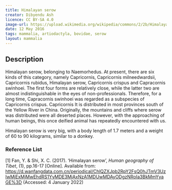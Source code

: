 ```yaml
---
title: Himalayan serow
creator: Dibyendu Ash
licence: CC BY-SA 4.0
image-url: https://upload.wikimedia.org/wikipedia/commons/2/2b/Himalayan_Serow_Pangolakha_Wildlife_Sanctuary_East_Sikkim_India_12.05.2016.jpg 
date: 12 May 2016
tags: mammalia, artiodactyla, bovidae, serow
layout: mammalia
---
```


## Description

Himalayan serow, belonging to Naemorhedus. At present, there are six kinds of this category, namely Capricornis, Capricornis milneedwardsii, Capricornis rubidus, Himalayan serow, Capricornis crispus and Capracornis swinhoei. The first four forms are relatively close, while the latter two are almost indistinguishable in the eyes of non-professionals. Therefore, for a long time, Capracornis swinhoei was regarded as a subspecies of Capricornis crispus. Capricornis
It is distributed in most provinces south of the Yellow River in China. Originally, the mountains and cliffs where serow was distributed were all deserted places. However, with the approaching of human beings, this once deified animal has repeatedly encountered with us.

Himalayan serow is very big, with a body length of 1.7 meters and a weight of 60 to 90 kilograms, similar to a donkey.


### Reference List
[1] Fan, Y. & Shi, X. C. (2017). ‘Himalayan serow’, _Human geography of Tibet_, (1), pp.16-17 [Online]. Available from: https://d.wanfangdata.com.cn/periodical/ChlQZXJpb2RpY2FsQ0hJTmV3UzIwMjExMjMwEhdRS1YyMDE3MjAxNzA1MDUwMDAyODgzNRoIa3BkMmYyaGE%3D (Accessed: 4 January 2022)
 